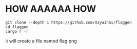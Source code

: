 # HOW AAAAAA HOW
```
git clone --depth 1 https://github.com/Xzyaihni/flaggen
cd flaggen
cargo r -r
```
it will create a file named flag.png
